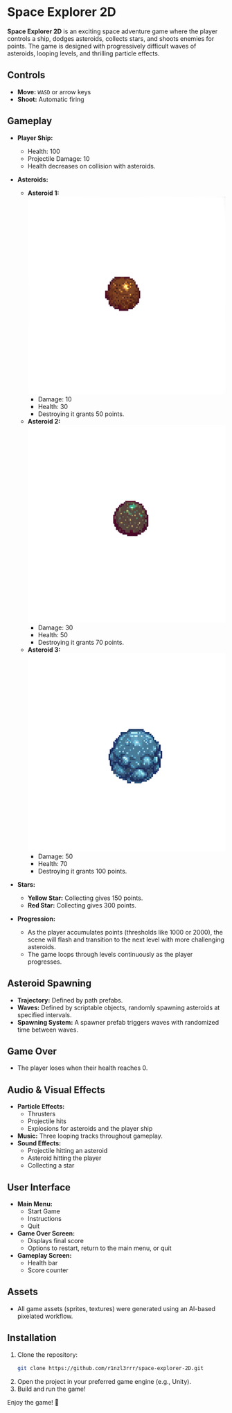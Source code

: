 # Space Explorer 2D

**Space Explorer 2D** is an exciting space adventure game where the player controls a ship, dodges asteroids, collects stars, and shoots enemies for points. The game is designed with progressively difficult waves of asteroids, looping levels, and thrilling particle effects.

## Controls
- **Move:** `WASD` or arrow keys
- **Shoot:** Automatic firing

## Gameplay
- **Player Ship:**
  - Health: 100
  - Projectile Damage: 10
  - Health decreases on collision with asteroids.

- **Asteroids:**
  - **Asteroid 1:**
    ![Asteroid 1](Assets/3rd%20Party%20Assets/SpaceAssets/Asteroids/Asteroid_1.png)
    - Damage: 10
    - Health: 30
    - Destroying it grants 50 points.
  - **Asteroid 2:**
    ![Asteroid 2](Assets/3rd%20Party%20Assets/SpaceAssets/Asteroids/Asteroid_2.png)
    - Damage: 30
    - Health: 50
    - Destroying it grants 70 points.
  - **Asteroid 3:**
    ![Asteroid 3](Assets/3rd%20Party%20Assets/SpaceAssets/Asteroids/Asteroid_3.png)
    - Damage: 50
    - Health: 70
    - Destroying it grants 100 points.
    
- **Stars:**
  - **Yellow Star:** Collecting gives 150 points.
  - **Red Star:** Collecting gives 300 points.

- **Progression:**
  - As the player accumulates points (thresholds like 1000 or 2000), the scene will flash and transition to the next level with more challenging asteroids.
  - The game loops through levels continuously as the player progresses.

## Asteroid Spawning
- **Trajectory:** Defined by path prefabs.
- **Waves:** Defined by scriptable objects, randomly spawning asteroids at specified intervals.
- **Spawning System:** A spawner prefab triggers waves with randomized time between waves.

## Game Over
- The player loses when their health reaches 0.

## Audio & Visual Effects
- **Particle Effects:**
  - Thrusters
  - Projectile hits
  - Explosions for asteroids and the player ship
- **Music:** Three looping tracks throughout gameplay.
- **Sound Effects:** 
  - Projectile hitting an asteroid
  - Asteroid hitting the player
  - Collecting a star

## User Interface
- **Main Menu:**
  - Start Game
  - Instructions
  - Quit
- **Game Over Screen:**
  - Displays final score
  - Options to restart, return to the main menu, or quit
- **Gameplay Screen:**
  - Health bar
  - Score counter

## Assets
- All game assets (sprites, textures) were generated using an AI-based pixelated workflow.

## Installation
1. Clone the repository:  
   ```bash
   git clone https://github.com/r1nzl3rrr/space-explorer-2D.git
   ```
2. Open the project in your preferred game engine (e.g., Unity).
3. Build and run the game!

Enjoy the game! 🚀

